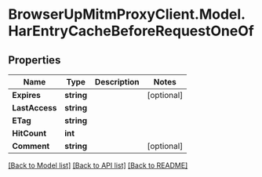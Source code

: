 # BrowserUpMitmProxyClient.Model.HarEntryCacheBeforeRequestOneOf

## Properties

Name | Type | Description | Notes
------------ | ------------- | ------------- | -------------
**Expires** | **string** |  | [optional] 
**LastAccess** | **string** |  | 
**ETag** | **string** |  | 
**HitCount** | **int** |  | 
**Comment** | **string** |  | [optional] 

[[Back to Model list]](../README.md#documentation-for-models) [[Back to API list]](../README.md#documentation-for-api-endpoints) [[Back to README]](../README.md)


